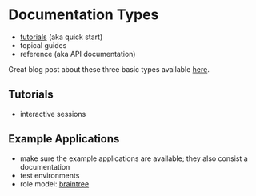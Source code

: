 Documentation Types
===================

- [tutorials](tutorials.md) (aka quick start)
- topical guides
- reference (aka API documentation)

Great blog post about these three basic types available
[here](http://jacobian.org/writing/what-to-write/).

Tutorials
---------

- interactive sessions

Example Applications
--------------------

- make sure the example applications are available; they also consist a
  documentation  
- test environments
- role model: [braintree](https://github.com/braintree)



